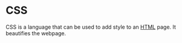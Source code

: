 # CSS

CSS is a language that can be used to add style to an [HTML](/wiki/HTML) page.
It beautifies the webpage.


